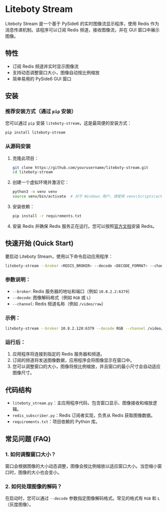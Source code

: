 # Liteboty Stream

Liteboty Stream 是一个基于 PySide6 的实时图像流显示程序，使用 Redis 作为消息传递机制。该程序可以订阅 Redis 频道，接收图像流，并在 GUI 窗口中展示图像。

## 特性

- 订阅 Redis 频道并实时显示图像流
- 支持动态调整窗口大小，图像自动按比例缩放
- 简单易用的 PySide6 GUI 窗口

## 安装

### 推荐安装方式（通过 `pip` 安装）

您可以通过 `pip` 安装 `liteboty-stream`，这是最简便的安装方式：

```bash
pip install liteboty-stream
```

### 从源码安装

1. 克隆此项目：

   ```bash
   git clone https://github.com/yourusername/liteboty-stream.git
   cd liteboty-stream
   ```

2. 创建一个虚拟环境并激活它：

   ```bash
   python3 -m venv venv
   source venv/bin/activate  # 对于 Windows 用户，请使用 venv\Scripts\activate
   ```

3. 安装依赖：

   ```bash
   pip install -r requirements.txt
   ```

4. 安装 Redis 并确保 Redis 服务正在运行。您可以按照[官方文档](https://redis.io/docs/getting-started/)安装 Redis。

## 快速开始 (Quick Start)

要启动 Liteboty Stream，使用以下命令启动应用程序：

```bash
liteboty-stream --broker <REDIS_BROKER> --decode <DECODE_FORMAT> --channel <CHANNEL>
```

### 参数说明：

- `--broker`: Redis 服务器的地址和端口（例如 `10.8.2.2:6379`）
- `--decode`: 图像解码格式（例如 `RGB` 或 `L`）
- `--channel`: Redis 频道名称（例如 `/video/raw`）

### 示例：

```bash
liteboty-stream --broker 10.8.2.128:6379 --decode RGB --channel /video/raw
```

### 运行后：

1. 应用程序将连接到指定的 Redis 服务器和频道。
2. 订阅的频道将发送图像数据，应用程序会将图像显示在窗口中。
3. 您可以调整窗口的大小，图像将按比例缩放，并且窗口的最小尺寸会自动适应图像尺寸。

## 代码结构

- `liteboty_stream.py`：主应用程序代码，包含窗口显示、图像接收和缩放逻辑。
- `redis_subscriber.py`：Redis 订阅者实现，负责从 Redis 获取图像数据。
- `requirements.txt`：项目依赖的 Python 库。

## 常见问题 (FAQ)

### 1. 如何调整窗口大小？

窗口会根据图像的大小动态调整，图像会按比例缩放以适应窗口大小。当您缩小窗口时，图像的大小也会变小。

### 2. 如何处理图像的解码？

在启动时，您可以通过 `--decode` 参数指定图像解码格式。常见的格式有 `RGB` 和 `L`（灰度图像）。
